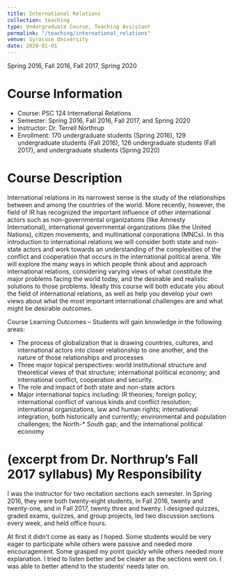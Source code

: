 ```yaml
---
title: International Relations
collection: teaching
type: Undergraduate Course, Teaching Assistant
permalink: "/teaching/international_relations"
venue: Syracuse University
date: 2020-01-01
---
```


Spring 2016, Fall 2016, Fall 2017, Spring 2020

Course Information
======
* Course: PSC 124 International Relations   
* Semester: Spring 2016, Fall 2016, Fall 2017, and Spring 2020
* Instructor: Dr. Terrell Northrup    
* Enrollment: 170 undergraduate students (Spring 2016), 129 undergraduate students (Fall 2016), 126 undergraduate students (Fall 2017), and undergraduate students (Spring 2020)

Course Description
======
International relations in its narrowest sense is the study of the relationships between and among the countries of the world. More recently, however, the field of IR has recognized the important influence of other international actors such as non-governmental organizations (like Amnesty International), international governmental organizations (like the United Nations), citizen movements, and multinational corporations (MNCs). In this introduction to international relations we will consider both state and non-state actors and work towards an understanding of the complexities of the conflict and cooperation that occurs in the international political arena. We will explore the many ways in which people think about and approach international relations, considering varying views of what constitute the major problems facing the world today, and the desirable and realistic solutions to those problems. Ideally this course will both educate you about the field of international relations, as well as help you develop your own views about what the most important international challenges are and what might be desirable outcomes.       

Course Learning Outcomes – Students will gain knowledge in the following areas:

* The process of globalization that is drawing countries, cultures, and international actors into closer relationship to one another, and the nature of those relationships and processes
* Three major topical perspectives: world institutional structure and theoretical views of that structure; international political economy; and international conflict, cooperation and security.
* The role and impact of both state and non-state actors
* Major international topics including: IR theories; foreign policy; international conflict of various kinds and conflict resolution; international organizations, law and human rights; international integration, both historically and currently; environmental and population challenges; the North-* South gap; and the international political economy    

(excerpt from Dr. Northrup’s Fall 2017 syllabus)
My Responsibility
======
I was the instructor for two recitation sections each semester. In Spring 2016, they were both twenty-eight students, in Fall 2016, twenty and twenty-one, and in Fall 2017, twenty three and twenty. I designed quizzes, graded exams, quizzes, and group projects, led two discussion sections every week, and held office hours.

At first it didn’t come as easy as I hoped. Some students would be very eager to participate while others were passive and needed more encouragement. Some grasped my point quickly while others needed more explanation. I tried to listen better and be clearer as the sections went on. I was able to better attend to the students’ needs later on.
